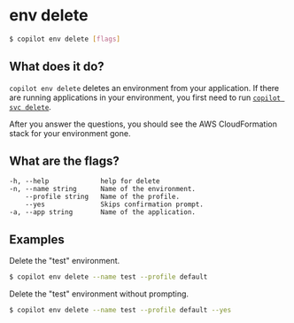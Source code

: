 # env delete
```bash
$ copilot env delete [flags]
```

## What does it do?
`copilot env delete` deletes an environment from your application. If there are running applications in your environment, you first need to run [`copilot svc delete`](/docs/commands/svc-delete).

After you answer the questions, you should see the AWS CloudFormation stack for your environment gone.

## What are the flags?
```
-h, --help             help for delete
-n, --name string      Name of the environment.
    --profile string   Name of the profile.
    --yes              Skips confirmation prompt.
-a, --app string       Name of the application.
```

## Examples
Delete the "test" environment.
```bash
$ copilot env delete --name test --profile default
```
Delete the "test" environment without prompting.
```bash
$ copilot env delete --name test --profile default --yes
```